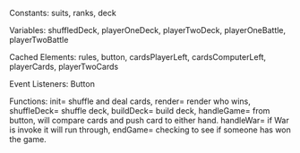 Constants: suits, ranks, deck


Variables: shuffledDeck, playerOneDeck, playerTwoDeck, playerOneBattle, playerTwoBattle

Cached Elements: rules, button, cardsPlayerLeft, cardsComputerLeft, playerCards, playerTwoCards

Event Listeners: Button

Functions: init= shuffle and deal cards, render= render who wins, shuffleDeck= shuffle deck, buildDeck= build deck, handleGame= from button, will compare cards and push card to either hand. handleWar= if War is invoke it will run through, endGame= checking to see if someone has won the game.

